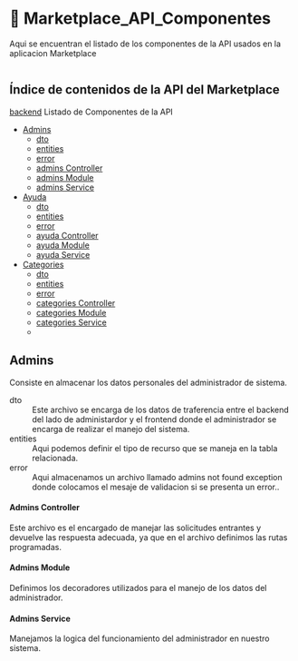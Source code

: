 <a name="top"></a>
# 🚀 Marketplace_API_Componentes 

Aqui se encuentran el listado de los componentes de la API usados en la aplicacion Marketplace

![]()

## Índice de contenidos de la API del Marketplace
[backend](#item0)
Listado de Componentes de la API

* [Admins](#item1)
  * [dto](#item2)
  * [entities](#item3)
  * [error](#item4)
  * [admins Controller](#item5)
  * [admins Module](#item6)
  * [admins Service](#item7)
* [Ayuda](#item8)
  * [dto](#item9)
  * [entities](#item10)
  * [error](#item11)
  * [ayuda Controller](#item12)
  * [ayuda Module](#item13)
  * [ayuda Service](#item14)
* [Categories](#item15)
  * [dto](#item16)
  * [entities](#item17)
  * [error](#item18)
  * [categories Controller](#item19)
  * [categories Module](#item20)
  * [categories Service](#item21)
  * 
<a name="item1"></a>
## Admins
Consiste en almacenar los datos personales del administrador de sistema.
 <dl>
  <dt name="item2">dto</dt>
  <dd>Este archivo se encarga de los datos de traferencia entre el backend del lado de administardor y el frontend donde el    administrador se encarga de realizar el manejo del sistema.</dd>

  <dt name="item3">entities</dt>
  <dd>Aqui podemos definir el tipo de recurso que se maneja en la tabla relacionada.</dd>
  
  <dt name="item4">error</dt>
  <dd>Aqui almacenamos un archivo llamado admins not found exception donde colocamos el mesaje de validacion si se presenta un error.</em>.</dd>
</dl>

<a name="item5"></a>
#### Admins Controller
Este archivo es el encargado de manejar las solicitudes entrantes y devuelve las respuesta adecuada, ya que en el archivo definimos las rutas programadas.

<a name="item6"></a>
#### Admins Module
Definimos los decoradores utilizados para el manejo de los datos del administrador. 

<a name="item7"></a>
#### Admins Service
Manejamos la logica del funcionamiento del administrador en nuestro sistema.

